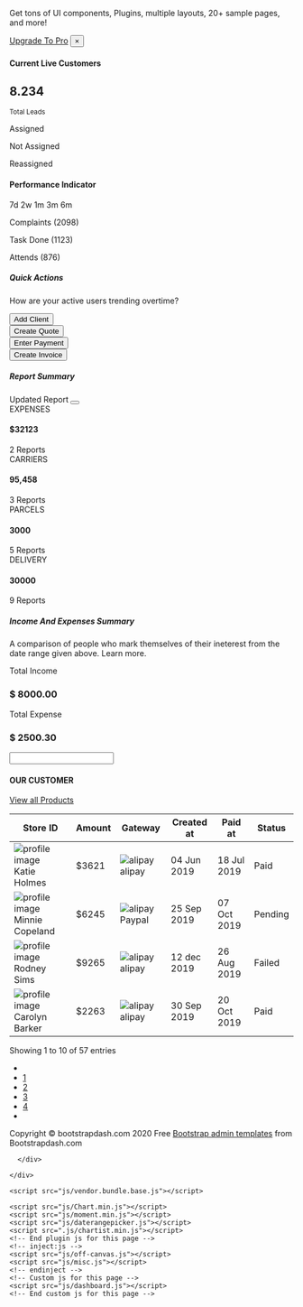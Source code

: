 <!DOCTYPE HTML>
<html>
<head>
 <link rel="stylesheet" href="css/simple-line-icons.css">
 <link rel="stylesheet" href="css/flag-icon.min.css">
 <link rel="stylesheet" href="css/vendor.bundle.base.css">
 
 <link rel="stylesheet" href="css/daterangepicker.css">
 <link rel="stylesheet" href="css/chartist.min.css">

 <link rel="stylesheet" href="css/style.css">
 <link rel="shortcut icon" href="images/favicon.png">
</head> 
<body>
    <div class="container-scroller">
      <!-- partial:partials/_navbar.html -->
      <?php include("common/subheader.php");?>
      <div class="container-fluid page-body-wrapper">
        <!-- partial:partials/_sidebar.html -->
        <?php include("common/slidemenue.php");?>
        <!-- partial -->
        <div class="main-panel">
          <div class="content-wrapper">
            <div class="row purchace-popup">
              <div class="col-12 stretch-card grid-margin">
                <div class="card card-secondary">
                  <span class="card-body d-lg-flex align-items-center">
                    <p class="mb-lg-0">Get tons of UI components, Plugins, multiple layouts, 20+ sample pages, and more! </p>
                    <a href="https://www.bootstrapdash.com/product/stellar-admin/?utm_source=organic&utm_medium=banner&utm_campaign=free-preview" target="_blank" class="btn btn-warning purchase-button btn-sm my-1 my-sm-0 ml-auto">Upgrade To Pro</a>
                    <button class="close popup-dismiss ml-2">
                      <span aria-hidden="true">&times;</span>
                    </button>
                  </span>
                </div>
              </div>
            </div>
            <div class="row">
              <div class="col-md-4 grid-margin stretch-card">
                <div class="card">
                  <div class="card-body">
                    <h4 class="card-title">Current Live Customers</h4>
                    <div class="aligner-wrapper">
                      <canvas id="sessionsDoughnutChart" height="210"></canvas>
                      <div class="wrapper d-flex flex-column justify-content-center absolute absolute-center">
                        <h2 class="text-center mb-0 font-weight-bold">8.234</h2>
                        <small class="d-block text-center text-muted  font-weight-semibold mb-0">Total Leads</small>
                      </div>
                    </div>
                    <div class="wrapper mt-4 d-flex flex-wrap align-items-cente">
                      <div class="d-flex">
                        <span class="square-indicator bg-danger ml-2"></span>
                        <p class="mb-0 ml-2">Assigned</p>
                      </div>
                      <div class="d-flex">
                        <span class="square-indicator bg-success ml-2"></span>
                        <p class="mb-0 ml-2">Not Assigned</p>
                      </div>
                      <div class="d-flex">
                        <span class="square-indicator bg-warning ml-2"></span>
                        <p class="mb-0 ml-2">Reassigned</p>
                      </div>
                    </div>
                  </div>
                </div>
              </div>
              <div class="col-md-8 grid-margin stretch-card">
                <div class="card">
                  <div class="card-body performane-indicator-card">
                    <div class="d-sm-flex">
                      <h4 class="card-title flex-shrink-1">Performance Indicator</h4>
                      <p class="m-sm-0 ml-sm-auto flex-shrink-0">
                        <span class="data-time-range ml-0">7d</span>
                        <span class="data-time-range active">2w</span>
                        <span class="data-time-range">1m</span>
                        <span class="data-time-range">3m</span>
                        <span class="data-time-range">6m</span>
                      </p>
                    </div>
                    <div class="d-sm-flex flex-wrap">
                      <div class="d-flex align-items-center">
                        <span class="dot-indicator bg-primary ml-2"></span>
                        <p class="mb-0 ml-2 text-muted font-weight-semibold">Complaints (2098)</p>
                      </div>
                      <div class="d-flex align-items-center">
                        <span class="dot-indicator bg-info ml-2"></span>
                        <p class="mb-0 ml-2 text-muted font-weight-semibold"> Task Done (1123)</p>
                      </div>
                      <div class="d-flex align-items-center">
                        <span class="dot-indicator bg-danger ml-2"></span>
                        <p class="mb-0 ml-2 text-muted font-weight-semibold">Attends (876)</p>
                      </div>
                    </div>
                    <div id="performance-indicator-chart" class="ct-chart mt-4"></div>
                  </div>
                </div>
              </div>
            </div>
            <!-- Quick Action Toolbar Starts-->
            <div class="row quick-action-toolbar">
              <div class="col-md-12 grid-margin">
                <div class="card">
                  <div class="card-header d-block d-md-flex">
                    <h5 class="mb-0">Quick Actions</h5>
                    <p class="ml-auto mb-0">How are your active users trending overtime?<i class="icon-bulb"></i></p>
                  </div>
                  <div class="d-md-flex row m-0 quick-action-btns" role="group" aria-label="Quick action buttons">
                    <div class="col-sm-6 col-md-3 p-3 text-center btn-wrapper">
                      <button type="button" class="btn px-0"> <i class="icon-user mr-2"></i> Add Client</button>
                    </div>
                    <div class="col-sm-6 col-md-3 p-3 text-center btn-wrapper">
                      <button type="button" class="btn px-0"><i class="icon-docs mr-2"></i> Create Quote</button>
                    </div>
                    <div class="col-sm-6 col-md-3 p-3 text-center btn-wrapper">
                      <button type="button" class="btn px-0"><i class="icon-folder mr-2"></i> Enter Payment</button>
                    </div>
                    <div class="col-sm-6 col-md-3 p-3 text-center btn-wrapper">
                      <button type="button" class="btn px-0"><i class="icon-book-open mr-2"></i>Create Invoice</button>
                    </div>
                  </div>
                </div>
              </div>
            </div>
            <!-- Quick Action Toolbar Ends-->
            <div class="row">
              <div class="col-md-12 grid-margin">
                <div class="card">
                  <div class="card-body">
                    <div class="row">
                      <div class="col-md-12">
                        <div class="d-sm-flex align-items-baseline report-summary-header">
                          <h5 class="font-weight-semibold">Report Summary</h5> <span class="ml-auto">Updated Report</span> <button class="btn btn-icons border-0 p-2"><i class="icon-refresh"></i></button>
                        </div>
                      </div>
                    </div>
                    <div class="row report-inner-cards-wrapper">
                      <div class=" col-md -6 col-xl report-inner-card">
                        <div class="inner-card-text">
                          <span class="report-title">EXPENSES</span>
                          <h4>$32123</h4>
                          <span class="report-count"> 2 Reports</span>
                        </div>
                        <div class="inner-card-icon bg-success">
                          <i class="icon-rocket"></i>
                        </div>
                      </div>
                      <div class="col-md-6 col-xl report-inner-card">
                        <div class="inner-card-text">
                          <span class="report-title">CARRIERS</span>
                          <h4>95,458</h4>
                          <span class="report-count"> 3 Reports</span>
                        </div>
                        <div class="inner-card-icon bg-danger">
                          <i class="icon-briefcase"></i>
                        </div>
                      </div>
                      <div class="col-md-6 col-xl report-inner-card">
                        <div class="inner-card-text">
                          <span class="report-title">PARCELS</span>
                          <h4>3000</h4>
                          <span class="report-count"> 5 Reports</span>
                        </div>
                        <div class="inner-card-icon bg-warning">
                          <i class="icon-globe-alt"></i>
                        </div>
                      </div>
                      <div class="col-md-6 col-xl report-inner-card">
                        <div class="inner-card-text">
                          <span class="report-title">DELIVERY</span>
                          <h4>30000</h4>
                          <span class="report-count"> 9 Reports</span>
                        </div>
                        <div class="inner-card-icon bg-primary">
                          <i class="icon-diamond"></i>
                        </div>
                      </div>
                    </div>
                  </div>
                </div>
              </div>
            </div>
            <div class="row">
              <div class="col-md-12 grid-margin">
                <div class="card">
                  <div class="card-body">
                    <div class="row income-expense-summary-chart-text">
                      <div class="col-xl-4">
                        <h5>Income And Expenses Summary</h5>
                        <p class="small text-muted">A comparison of people who mark themselves of their ineterest from the date range given above. Learn more.</p>
                      </div>
                      <div class=" col-md-3 col-xl-2">
                        <p class="income-expense-summary-chart-legend"> <span style="border-color: #6469df"></span> Total Income </p>
                        <h3>$ 8000.00</h3>
                      </div>
                      <div class="col-md-3 col-xl-2">
                        <p class="income-expense-summary-chart-legend"> <span style="border-color: #37ca32"></span> Total Expense </p>
                        <h3>$ 2500.30</h3>
                      </div>
                      <div class="col-md-6 col-xl-4 d-flex align-items-center">
                        <div class="input-group" id="income-expense-summary-chart-daterange">
                          <div class="inpu-group-prepend input-group-text"><i class="icon-calendar"></i></div>
                          <input type="text" class="form-control">
                          <div class="input-group-prepend input-group-text"><i class="icon-arrow-down"></i></div>
                        </div>
                      </div>
                    </div>
                    <div class="row income-expense-summary-chart mt-3">
                      <div class="col-md-12">
                        <div class="ct-chart" id="income-expense-summary-chart"></div>
                      </div>
                    </div>
                  </div>
                </div>
              </div>
            </div>
            <div class="row">
              <div class="col-md-12 grid-margin stretch-card">
                <div class="card">
                  <div class="card-body">
                    <div class="d-sm-flex align-items-center mb-4">
                      <h4 class="card-title mb-sm-0">OUR CUSTOMER</h4>
                      <a href="#" class="text-dark ml-auto mb-3 mb-sm-0"> View all Products</a>
                    </div>
                    <div class="table-responsive border rounded p-1">
                      <table class="table">
                        <thead>
                          <tr>
                            <th class="font-weight-bold">Store ID</th>
                            <th class="font-weight-bold">Amount</th>
                            <th class="font-weight-bold">Gateway</th>
                            <th class="font-weight-bold">Created at</th>
                            <th class="font-weight-bold">Paid at</th>
                            <th class="font-weight-bold">Status</th>
                          </tr>
                        </thead>
                        <tbody>
                          <tr>
                            <td>
                              <img class="img-sm rounded-circle" src="images/face1.jpg" alt="profile image"> Katie Holmes
                            </td>
                            <td>$3621</td>
                            <td><img src="images/alipay.png" alt="alipay" class="gateway-icon mr-2"> alipay</td>
                            <td>04 Jun 2019</td>
                            <td>18 Jul 2019</td>
                            <td>
                              <div class="badge badge-success p-2">Paid</div>
                            </td>
                          </tr>
                          <tr>
                            <td>
                              <img class="img-sm rounded-circle" src="images/face2.jpg" alt="profile image"> Minnie Copeland
                            </td>
                            <td>$6245</td>
                            <td><img src="images/paypal.png" alt="alipay" class="gateway-icon mr-2"> Paypal</td>
                            <td>25 Sep 2019</td>
                            <td>07 Oct 2019</td>
                            <td>
                              <div class="badge badge-danger p-2">Pending</div>
                            </td>
                          </tr>
                          <tr>
                            <td>
                              <img class="img-sm rounded-circle" src="images/face3.jpg" alt="profile image"> Rodney Sims
                            </td>
                            <td>$9265</td>
                            <td><img src="images/alipay.png" alt="alipay" class="gateway-icon mr-2"> alipay</td>
                            <td>12 dec 2019</td>
                            <td>26 Aug 2019</td>
                            <td>
                              <div class="badge badge-warning p-2">Failed</div>
                            </td>
                          </tr>
                          <tr>
                            <td>
                              <img class="img-sm rounded-circle" src="images/face4.jpg" alt="profile image"> Carolyn Barker
                            </td>
                            <td>$2263</td>
                            <td><img src="images/alipay.png" alt="alipay" class="gateway-icon mr-2"> alipay</td>
                            <td>30 Sep 2019</td>
                            <td>20 Oct 2019</td>
                            <td>
                              <div class="badge badge-success p-2">Paid</div>
                            </td>
                          </tr>
                        </tbody>
                      </table>
                    </div>
                    <div class="d-flex mt-4 flex-wrap">
                      <p class="text-muted">Showing 1 to 10 of 57 entries</p>
                      <nav class="ml-auto">
                        <ul class="pagination separated pagination-info">
                          <li class="page-item"><a href="#" class="page-link"><i class="icon-arrow-left"></i></a></li>
                          <li class="page-item active"><a href="#" class="page-link">1</a></li>
                          <li class="page-item"><a href="#" class="page-link">2</a></li>
                          <li class="page-item"><a href="#" class="page-link">3</a></li>
                          <li class="page-item"><a href="#" class="page-link">4</a></li>
                          <li class="page-item"><a href="#" class="page-link"><i class="icon-arrow-right"></i></a></li>
                        </ul>
                      </nav>
                    </div>
                  </div>
                </div>
              </div>
            </div>
          </div>
          <!-- content-wrapper ends -->
          <!-- partial:partials/_footer.html -->
          <footer class="footer">
            <div class="d-sm-flex justify-content-center justify-content-sm-between">
              <span class="text-muted d-block text-center text-sm-left d-sm-inline-block">Copyright © bootstrapdash.com 2020</span>
              <span class="float-none float-sm-right d-block mt-1 mt-sm-0 text-center"> Free <a href="https://www.bootstrapdash.com/bootstrap-admin-template/" target="_blank">Bootstrap admin templates</a> from Bootstrapdash.com</span>
            </div>
          </footer>
          <!-- partial -->
        </div>
        
      </div>
      
    </div>
  
    <script src="js/vendor.bundle.base.js"></script>
    
    <script src="js/Chart.min.js"></script>
    <script src="js/moment.min.js"></script>
    <script src="js/daterangepicker.js"></script>
    <script src=".js/chartist.min.js"></script>
    <!-- End plugin js for this page -->
    <!-- inject:js -->
    <script src="js/off-canvas.js"></script>
    <script src="js/misc.js"></script>
    <!-- endinject -->
    <!-- Custom js for this page -->
    <script src="js/dashboard.js"></script>
    <!-- End custom js for this page -->
  </body>
</html>
